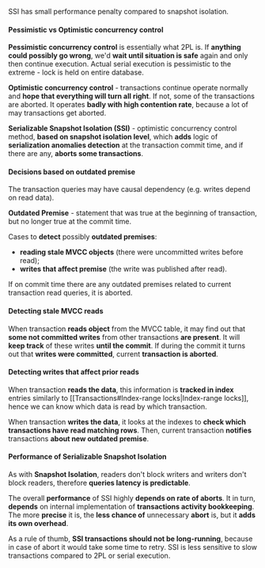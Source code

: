 SSI has small performance penalty compared to snapshot isolation.

#### Pessimistic vs Optimistic concurrency control

**Pessimistic concurrency control** is essentially what 2PL is. If **anything could possibly go wrong**, we'd **wait until situation is safe** again and only then continue execution. Actual serial execution is pessimistic to the extreme - lock is held on entire database.

**Optimistic concurrency control** - transactions continue operate normally and **hope that everything will turn all right**. If not, some of the transactions are aborted. It operates **badly with high contention rate**, because a lot of may transactions get aborted.

**Serializable Snapshot Isolation (SSI)** - optimistic concurrency control method, **based on snapshot isolation level**, which **adds** logic of **serialization anomalies detection** at the transaction commit time, and if there are any, **aborts some transactions**.

#### Decisions based on outdated premise

The transaction queries may have causal dependency (e.g. writes depend on read data).

**Outdated Premise** - statement that was true at the beginning of transaction, but no longer true at the commit time.

Cases to **detect** possibly **outdated premises**:
- **reading stale MVCC objects** (there were uncommitted writes before read);
- **writes that affect premise** (the write was published after read).

If on commit time there are any outdated premises related to current transaction read queries, it is aborted.

#### Detecting stale MVCC reads

When transaction **reads object** from the MVCC table, it may find out that **some not committed writes** from other transactions **are present**. It will **keep track** of these writes **until the commit**. If during the commit it turns out that **writes were committed**, current **transaction is aborted**.

#### Detecting writes that affect prior reads

When transaction **reads the data**, this information is **tracked in index** entries similarly to [[Transactions#Index-range locks|Index-range locks]], hence we can know which data is read by which transaction.

When transaction **writes the data**, it looks at the indexes to **check which transactions have read matching rows**. Then, current transaction **notifies** transactions **about new outdated premise**.

#### Performance of Serializable Snapshot Isolation

As with **Snapshot Isolation**, readers don't block writers and writers don't block readers, therefore **queries latency is predictable**.

The overall **performance** of SSI highly **depends on rate of aborts**. It in turn, **depends** on internal implementation of **transactions activity bookkeeping**. The more **precise** it is, the **less chance of** unnecessary **abort** is, but it **adds its own overhead**. 

As a rule of thumb, **SSI transactions should not be long-running**, because in case of abort it would take some time to retry. SSI is less sensitive to slow transactions compared to 2PL or serial execution.
